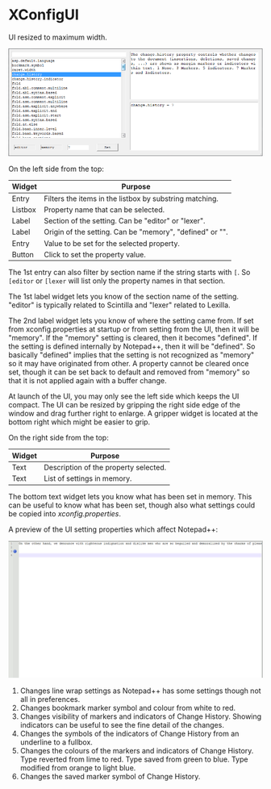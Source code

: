 # XConfigUI

UI resized to maximum width.

 ![image](ui.png)

On the left side from the top:

|Widget|Purpose|
|-|-|
|Entry|Filters the items in the listbox by substring matching.|
|Listbox|Property name that can be selected.|
|Label|Section of the setting. Can be "editor" or "lexer".|
|Label|Origin of the setting. Can be "memory", "defined" or "".|
|Entry|Value to be set for the selected property.|
|Button|Click to set the property value.|

The 1st entry can also filter by section name if the string starts with `[`.
So `[editor` or `[lexer` will list only the property names in that section.

The 1st label widget lets you know of the section name of the setting.
"editor" is typically related to Scintilla and "lexer" related to Lexilla.

The 2nd label widget lets you know of where the setting came from.
If set from xconfig.properties at startup or from setting from the UI,
then it will be "memory".
If the "memory" setting is cleared, then it becomes "defined".
If the setting is defined internally by Notepad++, then it will be "defined".
So basically "defined" implies that the setting is not recognized as "memory"
so it may have originated from other.
A property cannot be cleared once set, though it can be set back to default
and removed from "memory" so that it is not applied again with a buffer change.

At launch of the UI, you may only see the left side which keeps the UI compact.
The UI can be resized by gripping the right side edge of the window and drag
further right to enlarge. A gripper widget is located at the bottom right
which might be easier to grip.

On the right side from the top:

|Widget|Purpose|
|-|-|
|Text|Description of the property selected.|
|Text|List of settings in memory.|

The bottom text widget lets you know what has been set in memory.
This can be useful to know what has been set, though also what
settings could be copied into *xconfig.properties*.

A preview of the UI setting properties which affect Notepad++:

 ![animated image](preview.gif)

 1. Changes line wrap settings as Notepad++ has some settings though
    not all in preferences.
 2. Changes bookmark marker symbol and colour from white to red.
 3. Changes visibility of markers and indicators of Change History.
    Showing indicators can be useful to see the fine detail of the changes.
 4. Changes the symbols of the indicators of Change History from an
    underline to a fullbox.
 5. Changes the colours of the markers and indicators of Change History.
    Type reverted from lime to red.
    Type saved from green to blue.
    Type modified from orange to light blue.
 6. Changes the saved marker symbol of Change History.
